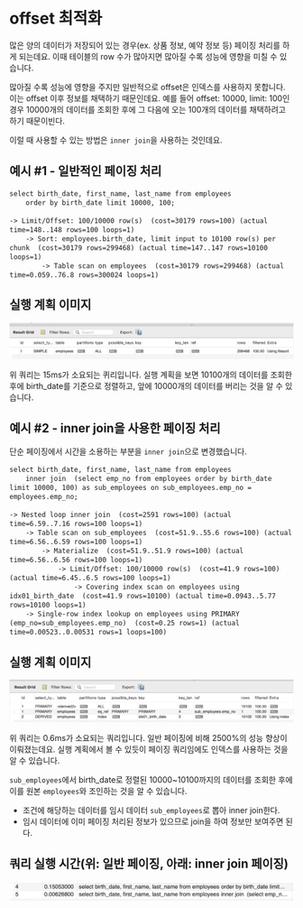 # offset 최적화

많은 양의 데이터가 저장되어 있는 경우(ex. 상품 정보, 예약 정보 등) 페이징 처리를 하게 되는데요. 이때 테이블의 row 수가 많아지면 많아질 수록 성능에 영향을 미칠 수 있습니다.

많아질 수록 성능에 영향을 주지만 일반적으로 offset은 인덱스를 사용하지 못합니다.
이는 offset 이후 정보를 채택하기 때문인데요. 예를 들어 offset: 10000, limit: 100인 경우 10000개의 데이터를 조회한 후에 그 다음에 오는 100개의 데이터를 채택하려고 하기 때문이빈다.

이럴 때 사용할 수 있는 방법은 `inner join`을 사용하는 것인데요.

## 예시 #1 - 일반적인 페이징 처리
```
select birth_date, first_name, last_name from employees
	order by birth_date limit 10000, 100;

-> Limit/Offset: 100/10000 row(s)  (cost=30179 rows=100) (actual time=148..148 rows=100 loops=1)
    -> Sort: employees.birth_date, limit input to 10100 row(s) per chunk  (cost=30179 rows=299468) (actual time=147..147 rows=10100 loops=1)
        -> Table scan on employees  (cost=30179 rows=299468) (actual time=0.059..76.8 rows=300024 loops=1)
```

## 실행 계획 이미지
![](./images/not-inner-join.png)

위 쿼리는 15ms가 소요되는 퀴리입니다.
실행 계획을 보면 10100개의 데이터를 조회한 후에 birth_date를 기준으로 정렬하고, 앞에 10000개의 데이터를 버리는 것을 알 수 있습니다.

## 예시 #2 - inner join을 사용한 페이징 처리

단순 페이징에서 시간을 소용하는 부분을 `inner join`으로 변경했습니다.

```
select birth_date, first_name, last_name from employees
	inner join  (select emp_no from employees order by birth_date limit 10000, 100) as sub_employees on sub_employees.emp_no = employees.emp_no;

-> Nested loop inner join  (cost=2591 rows=100) (actual time=6.59..7.16 rows=100 loops=1)
    -> Table scan on sub_employees  (cost=51.9..55.6 rows=100) (actual time=6.56..6.59 rows=100 loops=1)
        -> Materialize  (cost=51.9..51.9 rows=100) (actual time=6.56..6.56 rows=100 loops=1)
            -> Limit/Offset: 100/10000 row(s)  (cost=41.9 rows=100) (actual time=6.45..6.5 rows=100 loops=1)
                -> Covering index scan on employees using idx01_birth_date  (cost=41.9 rows=10100) (actual time=0.0943..5.77 rows=10100 loops=1)
    -> Single-row index lookup on employees using PRIMARY (emp_no=sub_employees.emp_no)  (cost=0.25 rows=1) (actual time=0.00523..0.00531 rows=1 loops=100)
```

## 실행 계획 이미지
![](./images/inner-join.png)

위 쿼리는 0.6ms가 소요되는 쿼리입니다. 일반 페이징에 비해 2500%의 성능 향상이 이뤄졌는데요. 실행 계획에서 볼 수 있듯이 페이징 쿼리임에도 인덱스를 사용하는 것을 알 수 있습니다.

`sub_employees`에서 birth_date로 정렬된 10000~10100까지의 데이터를 조회한 후에 이를 원본 `employees`와 조인하는 것을 알 수 있습니다.
- 조건에 해당하는 데이터를 임시 데이터 `sub_employees`로 뽑아 inner join한다.
- 임시 데이터에 이미 페이징 처리된 정보가 있으므로 join을 하여 정보만 보여주면 된다.

## 쿼리 실행 시간(위: 일반 페이징, 아래: inner join 페이징)
![](./images/duration.png)
